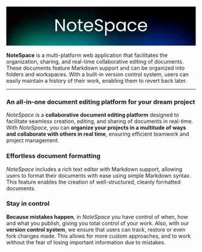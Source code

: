 ![](./banner-notespace.png)

**NoteSpace** is a multi-platform web application that facilitates the organization, sharing, and real-time collaborative editing of documents.
These documents feature Markdown support and can be organized into folders and workspaces.
With a built-in version control system, users can easily maintain a history of their work, enabling them to revert back later.

---

### **An all-in-one document editing platform for your dream project**
_NoteSpace_ is a **collaborative document editing platform** designed to facilitate seamless creation, editing, and sharing
of documents in real-time. With _NoteSpace_, you can **organize your projects in a multitude of ways and collaborate with others in real time**,
ensuring efficient teamwork and project management.

### **Effortless document formatting**
_NoteSpace_ includes a rich text editor with Markdown support, allowing users to format their documents with ease using simple Markdown syntax. This feature enables the creation of well-structured, cleanly formatted documents.

### **Stay in control**
**Because mistakes happen**, in _NoteSpace_ you have control of when, how and what you publish, giving you total control of your work. Also, with our **version control system**, we ensure that users can track, restore or even fork changes made. This allows for more custom approaches, and to work without the fear of losing important information due to mistakes.
